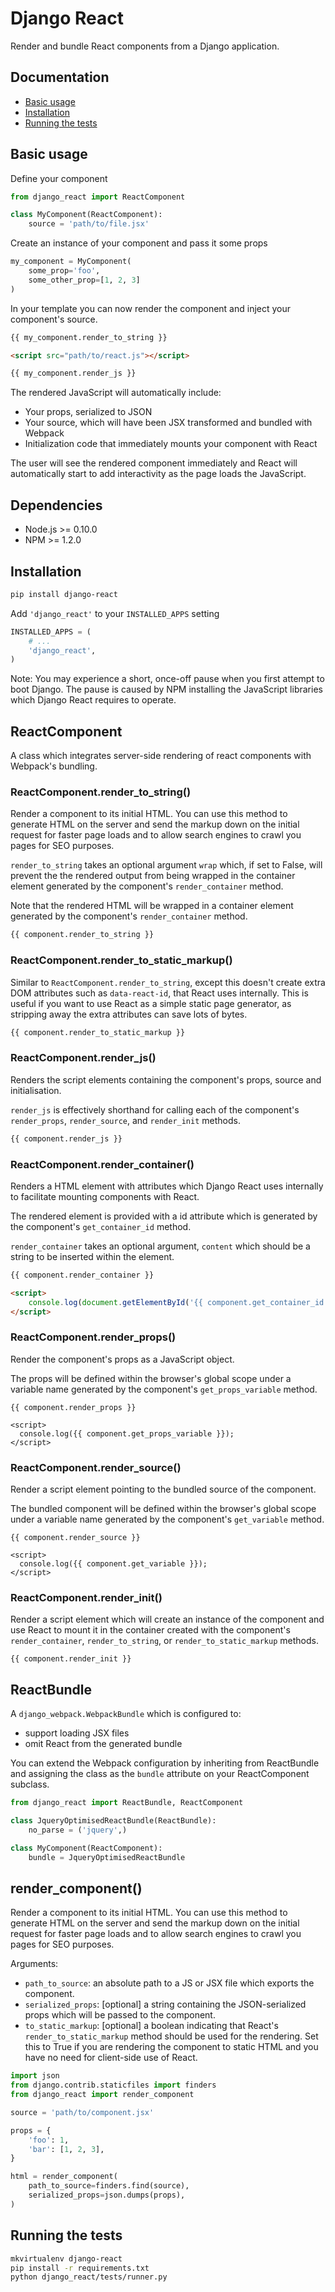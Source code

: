 Django React
============

Render and bundle React components from a Django application.

Documentation
-------------

- [Basic usage](#basic-usage)
- [Installation](#installation)
- [Running the tests](#running-the-tests)

Basic usage
-----------

Define your component

```python
from django_react import ReactComponent

class MyComponent(ReactComponent):
    source = 'path/to/file.jsx'
```

Create an instance of your component and pass it some props

```python
my_component = MyComponent(
    some_prop='foo',
    some_other_prop=[1, 2, 3]
)
```

In your template you can now render the component and inject your
component's source.

```html
{{ my_component.render_to_string }}

<script src="path/to/react.js"></script>

{{ my_component.render_js }}
```

The rendered JavaScript will automatically include:
- Your props, serialized to JSON
- Your source, which will have been JSX transformed and bundled with Webpack
- Initialization code that immediately mounts your component with React

The user will see the rendered component immediately and React will automatically
start to add interactivity as the page loads the JavaScript.

Dependencies
------------

- Node.js >= 0.10.0
- NPM >= 1.2.0

Installation
------------

```bash
pip install django-react
```

Add `'django_react'` to your `INSTALLED_APPS` setting

```python
INSTALLED_APPS = (
    # ...
    'django_react',
)
```

Note: You may experience a short, once-off pause when you first attempt to boot Django.
The pause is caused by NPM installing the JavaScript libraries which Django React
requires to operate.

ReactComponent
--------------

A class which integrates server-side rendering of react components with Webpack's bundling.

### ReactComponent.render_to_string()

Render a component to its initial HTML. You can use this method to generate HTML
on the server and send the markup down on the initial request for faster page loads
and to allow search engines to crawl you pages for SEO purposes.

`render_to_string` takes an optional argument `wrap` which, if set to False, will
prevent the the rendered output from being wrapped in the container element
generated by the component's `render_container` method.

Note that the rendered HTML will be wrapped in a container element generated by the component's
`render_container` method.

```html
{{ component.render_to_string }}
```

### ReactComponent.render_to_static_markup()

Similar to `ReactComponent.render_to_string`, except this doesn't create
extra DOM attributes such as `data-react-id`, that React uses internally.
This is useful if you want to use React as a simple static page generator,
as stripping away the extra attributes can save lots of bytes.

```html
{{ component.render_to_static_markup }}
```

### ReactComponent.render_js()

Renders the script elements containing the component's props, source and
initialisation.

`render_js` is effectively shorthand for calling each of the component's
`render_props`, `render_source`, and `render_init` methods.

```html
{{ component.render_js }}
```

### ReactComponent.render_container()

Renders a HTML element with attributes which Django React uses internally to
facilitate mounting components with React.

The rendered element is provided with a id attribute which is generated by the component's
`get_container_id` method.

`render_container` takes an optional argument, `content` which should be a string to be
inserted within the element.

```html
{{ component.render_container }}

<script>
    console.log(document.getElementById('{{ component.get_container_id }}'));
</script>
```

### ReactComponent.render_props()

Render the component's props as a JavaScript object.

The props will be defined within the browser's global scope under a
variable name generated by the component's `get_props_variable` method.

```
{{ component.render_props }}

<script>
  console.log({{ component.get_props_variable }});
</script>
```

### ReactComponent.render_source()

Render a script element pointing to the bundled source of the component.

The bundled component will be defined within the browser's global scope
under a variable name generated by the component's `get_variable` method.

```
{{ component.render_source }}

<script>
  console.log({{ component.get_variable }});
</script>
```

### ReactComponent.render_init()

Render a script element which will create an instance of the component and use
React to mount it in the container created with the component's `render_container`,
`render_to_string`, or `render_to_static_markup` methods.

```
{{ component.render_init }}
```

ReactBundle
-----------

A `django_webpack.WebpackBundle` which is configured to:
- support loading JSX files
- omit React from the generated bundle

You can extend the Webpack configuration by inheriting from ReactBundle and assigning
the class as the `bundle` attribute on your ReactComponent subclass.

```python
from django_react import ReactBundle, ReactComponent

class JqueryOptimisedReactBundle(ReactBundle):
    no_parse = ('jquery',)

class MyComponent(ReactComponent):
    bundle = JqueryOptimisedReactBundle
```

render_component()
--------------

Render a component to its initial HTML. You can use this method to generate HTML
on the server and send the markup down on the initial request for faster page loads
and to allow search engines to crawl you pages for SEO purposes.

Arguments:

- `path_to_source`: an absolute path to a JS or JSX file which exports the component.
- `serialized_props`: [optional] a string containing the JSON-serialized props which will
  be passed to the component.
- `to_static_markup`: [optional] a boolean indicating that React's `render_to_static_markup`
  method should be used for the rendering. Set this to True if you are rendering the component
  to static HTML and you have no need for client-side use of React.

```python
import json
from django.contrib.staticfiles import finders
from django_react import render_component

source = 'path/to/component.jsx'

props = {
    'foo': 1,
    'bar': [1, 2, 3],
}

html = render_component(
    path_to_source=finders.find(source),
    serialized_props=json.dumps(props),
)
```

Running the tests
-----------------

```bash
mkvirtualenv django-react
pip install -r requirements.txt
python django_react/tests/runner.py
```
